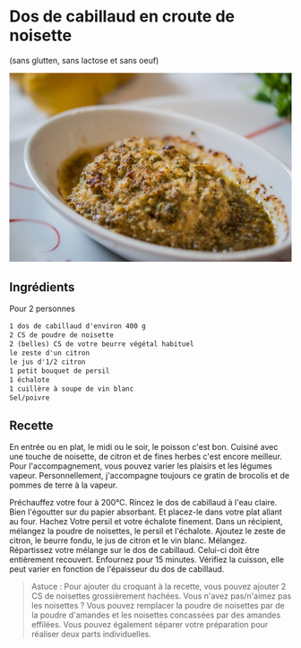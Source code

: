 # Dos de cabillaud en croute de noisette
(sans glutten, sans lactose et sans oeuf)  

![](../img/DSC04058-1.jpg)

## Ingrédients
Pour 2 personnes

    1 dos de cabillaud d'environ 400 g
    2 CS de poudre de noisette
    2 (belles) CS de votre beurre végétal habituel
    le zeste d'un citron
    le jus d'1/2 citron
    1 petit bouquet de persil
    1 échalote
    1 cuillère à soupe de vin blanc
    Sel/poivre

## Recette
En entrée ou en plat, le midi ou le soir, le poisson c'est bon. Cuisiné avec une touche de noisette, de citron et de fines herbes c'est encore meilleur. Pour l'accompagnement, vous pouvez varier les plaisirs et les légumes vapeur. Personnellement, j'accompagne toujours ce gratin de brocolis et de pommes de terre à la vapeur.

Préchauffez votre four à 200°C. Rincez le dos de cabillaud à l'eau claire. Bien l'égoutter sur du papier absorbant. Et placez-le dans votre plat allant au four. Hachez Votre persil et votre échalote finement. Dans un récipient, mélangez la poudre de noisettes, le persil et l'échalote. Ajoutez le zeste de citron, le beurre fondu, le jus de citron et le vin blanc. Mélangez. Répartissez votre mélange sur le dos de cabillaud. Celui-ci doit être entièrement recouvert. Enfournez pour 15 minutes. Vérifiez la cuisson, elle peut varier en fonction de l'épaisseur du dos de cabillaud.

> Astuce : Pour ajouter du croquant à la recette, vous pouvez ajouter 2 CS de noisettes grossièrement hachées. Vous n'avez pas/n'aimez pas les noisettes ? Vous pouvez remplacer la poudre de noisettes par de la poudre d'amandes et les noisettes concassées par des amandes effilées. Vous pouvez également séparer votre préparation pour réaliser deux parts individuelles.
